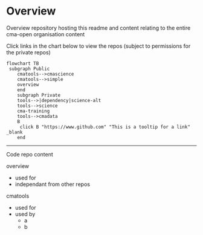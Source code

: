 # Overview

Overview repository hosting this readme and content relating to the entire cma-open organisation content

Click links in the chart below to view the repos (subject to permissions for the private repos)



```mermaid
flowchart TB
 subgraph Public
    cmatools-->cmascience
    cmatools-->simple
    overview
    end
    subgraph Private
    tools-->|dependency|science-alt
    tools-->science
    cma-training
    tools-->cmadata
    B
     click B "https://www.github.com" "This is a tooltip for a link" _blank
    end
```

---

Code repo content

overview
- used for 
- independant from other repos

cmatools
- used for
- used by 
    - a
    - b 

